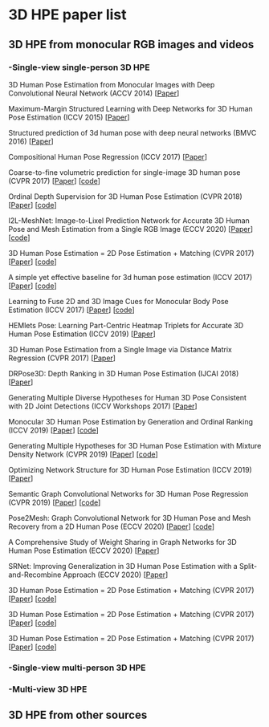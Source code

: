 # 3D HPE paper list
## 3D HPE from monocular RGB images and videos
### -Single-view single-person 3D HPE
3D Human Pose Estimation from Monocular Images with Deep Convolutional Neural Network (ACCV 2014) [[Paper](http://visal.cs.cityu.edu.hk/static/pubs/conf/accv14-3dposecnn.pdf)]

Maximum-Margin Structured Learning with Deep Networks for 3D Human Pose Estimation (ICCV 2015) [[Paper](http://visal.cs.cityu.edu.hk/static/pubs/conf/iccv15-scnn.pdf)]

Structured prediction of 3d human pose with deep neural networks (BMVC 2016) [[Paper](https://arxiv.org/pdf/1605.05180.pdf)]

Compositional Human Pose Regression (ICCV 2017) [[Paper](https://arxiv.org/pdf/1704.00159.pdf)]

Coarse-to-fine volumetric prediction for single-image 3D human pose (CVPR 2017) [[Paper](https://openaccess.thecvf.com/content_cvpr_2017/papers/Pavlakos_Coarse-To-Fine_Volumetric_Prediction_CVPR_2017_paper.pdf)] [[code](https://github.com/geopavlakos/c2f-vol-demo)]

Ordinal Depth Supervision for 3D Human Pose Estimation (CVPR 2018) [[Paper](https://openaccess.thecvf.com/content_cvpr_2018/papers/Pavlakos_Ordinal_Depth_Supervision_CVPR_2018_paper.pdf)] [[code](https://github.com/geopavlakos/ordinal-pose3d)]

I2L-MeshNet: Image-to-Lixel Prediction Network for Accurate 3D Human Pose and Mesh Estimation from a Single RGB Image (ECCV 2020) [[Paper](http://www.ecva.net/papers/eccv_2020/papers_ECCV/papers/123520732.pdf)] [[code](https://github.com/mks0601/I2L-MeshNet_RELEASE)]

3D Human Pose Estimation = 2D Pose Estimation + Matching (CVPR 2017) [[Paper](https://arxiv.org/pdf/1612.06524.pdf)] [[code](https://github.com/flyawaychase/3DHumanPose)]

A simple yet effective baseline for 3d human pose estimation (ICCV 2017) [[Paper](https://openaccess.thecvf.com/content_ICCV_2017/papers/Martinez_A_Simple_yet_ICCV_2017_paper.pdf)] [[code](https://github.com/una-dinosauria/3d-pose-baseline)]

Learning to Fuse 2D and 3D Image Cues for Monocular Body Pose Estimation (ICCV 2017) [[Paper](https://openaccess.thecvf.com/content_ICCV_2017/papers/Tekin_Learning_to_Fuse_ICCV_2017_paper.pdf)] [[code](https://github.com/romanus/code_tekinetal_iccv17)]

HEMlets Pose: Learning Part-Centric Heatmap Triplets for Accurate 3D Human Pose Estimation (ICCV 2019) [[Paper](https://openaccess.thecvf.com/content_ICCV_2019/papers/Zhou_HEMlets_Pose_Learning_Part-Centric_Heatmap_Triplets_for_Accurate_3D_Human_ICCV_2019_paper.pdf)] 

3D Human Pose Estimation from a Single Image via Distance Matrix Regression (CVPR 2017) [[Paper](https://arxiv.org/pdf/1611.09010.pdf)] 

DRPose3D: Depth Ranking in 3D Human Pose Estimation (IJCAI 2018) [[Paper](https://arxiv.org/pdf/1805.08973v2.pdf)] 

Generating Multiple Diverse Hypotheses for Human 3D Pose Consistent with 2D Joint Detections (ICCV Workshops 2017) [[Paper](https://arxiv.org/pdf/1702.02258v2.pdf)] 

Monocular 3D Human Pose Estimation by Generation and Ordinal Ranking (ICCV 2019) [[Paper](https://arxiv.org/pdf/1904.01324v2.pdf)] [[code](https://github.com/ssfootball04/generative_pose)]

Generating Multiple Hypotheses for 3D Human Pose Estimation with Mixture Density Network (CVPR 2019) [[Paper](https://arxiv.org/pdf/1904.05547v1.pdf)] [[code](https://github.com/chaneyddtt/Generating-Multiple-Hypotheses-for-3D-Human-Pose-Estimation-with-Mixture-Density-Network)]

Optimizing Network Structure for 3D Human Pose Estimation (ICCV 2019) [[Paper](https://openaccess.thecvf.com/content_ICCV_2019/papers/Ci_Optimizing_Network_Structure_for_3D_Human_Pose_Estimation_ICCV_2019_paper.pdf)] 

Semantic Graph Convolutional Networks for 3D Human Pose Regression (CVPR 2019) [[Paper](https://arxiv.org/pdf/1904.03345v3.pdf)] [[code](https://github.com/garyzhao/SemGCN)]

Pose2Mesh: Graph Convolutional Network for 3D Human Pose and Mesh Recovery from a 2D Human Pose (ECCV 2020) [[Paper](https://arxiv.org/pdf/2008.09047v2.pdf)] [[code](https://github.com/hongsukchoi/Pose2Mesh_RELEASE)]

A Comprehensive Study of Weight Sharing in Graph Networks for 3D Human Pose Estimation (ECCV 2020) [[Paper](https://www.ecva.net/papers/eccv_2020/papers_ECCV/papers/123550324.pdf)]

SRNet: Improving Generalization in 3D Human Pose Estimation with a Split-and-Recombine Approach (ECCV 2020) [[Paper](https://arxiv.org/pdf/2007.09389v1.pdf)] 

3D Human Pose Estimation = 2D Pose Estimation + Matching (CVPR 2017) [[Paper](https://arxiv.org/pdf/1612.06524.pdf)] [[code](https://github.com/flyawaychase/3DHumanPose)]

3D Human Pose Estimation = 2D Pose Estimation + Matching (CVPR 2017) [[Paper](https://arxiv.org/pdf/1612.06524.pdf)] [[code](https://github.com/flyawaychase/3DHumanPose)]

3D Human Pose Estimation = 2D Pose Estimation + Matching (CVPR 2017) [[Paper](https://arxiv.org/pdf/1612.06524.pdf)] [[code](https://github.com/flyawaychase/3DHumanPose)]













































### -Single-view multi-person 3D HPE

### -Multi-view 3D HPE

## 3D HPE from other sources 

